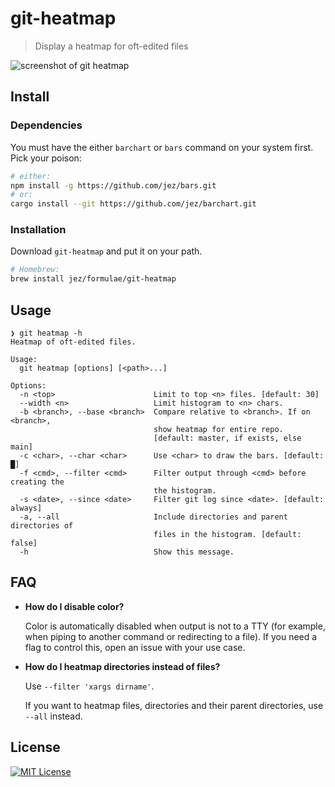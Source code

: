 # git-heatmap

> Display a heatmap for oft-edited files

![screenshot of git heatmap](screenshot.png)

## Install

### Dependencies

You must have the either `barchart` or `bars` command on your system first. Pick
your poison:

```bash
# either:
npm install -g https://github.com/jez/bars.git
# or:
cargo install --git https://github.com/jez/barchart.git
```

### Installation

Download `git-heatmap` and put it on your path.

```bash
# Homebrew:
brew install jez/formulae/git-heatmap
```

## Usage

```
❯ git heatmap -h
Heatmap of oft-edited files.

Usage:
  git heatmap [options] [<path>...]

Options:
  -n <top>                      Limit to top <n> files. [default: 30]
  --width <n>                   Limit histogram to <n> chars.
  -b <branch>, --base <branch>  Compare relative to <branch>. If on <branch>,
                                show heatmap for entire repo.
                                [default: master, if exists, else main]
  -c <char>, --char <char>      Use <char> to draw the bars. [default: █]
  -f <cmd>, --filter <cmd>      Filter output through <cmd> before creating the
                                the histogram.
  -s <date>, --since <date>     Filter git log since <date>. [default: always]
  -a, --all                     Include directories and parent directories of
                                files in the histogram. [default: false]
  -h                            Show this message.
```

## FAQ

- **How do I disable color?**

  Color is automatically disabled when output is not to a TTY (for example, when
  piping to another command or redirecting to a file). If you need a flag to
  control this, open an issue with your use case.
  
- **How do I heatmap directories instead of files?**

  Use `--filter 'xargs dirname'`.
  
  If you want to heatmap files, directories and their parent directories, use
  `--all` instead.
  
## License

[![MIT License](https://img.shields.io/badge/license-MIT-blue.svg)](https://jez.io/MIT-LICENSE.txt)
